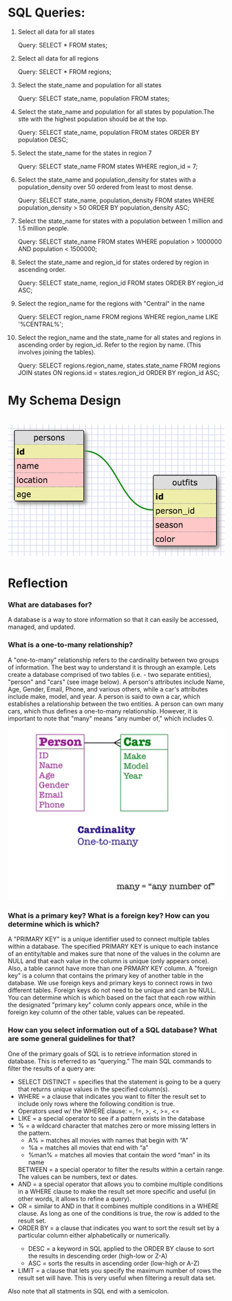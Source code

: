 <h1>SQL Queries:</h1>
<ol>
	<li>
	Select all data for all states
	<p>Query:  SELECT * FROM states;</p>
	</li>
	<li>
	Select all data for all regions
	<p>Query: SELECT * FROM regions;</p>
	</li>
	<li>
	Select the state_name and population for all states
	<p>Query: SELECT state_name, population FROM states;</p>
	</li>
	<li>
	Select the state_name and population for all states by population.The stte with the highest population should be at the top.
	<p>Query: SELECT state_name, population
		   FROM states
		   ORDER BY population DESC;</p>
	</li>
	<li>
	Select the state_name for the states in region 7
	<p>Query: SELECT state_name
		   FROM states
		   WHERE region_id = 7;</p>
	</li>	   
	<li>
	Select the state_name and population_density for states with a population_density over 50 ordered from least to most dense.
	<p>Query: SELECT state_name, population_density
		   FROM states
		   WHERE population_density > 50 
		   ORDER BY population_density ASC;</p>
	</li>
	<li>
	Select the state_name for states with a population between 1 million and 1.5 million people.
	<p>Query: SELECT state_name
		   FROM states
		   WHERE population > 1000000 
		   AND population < 1500000;</p>
	</li>
	<li>
	Select the state_name and region_id for states ordered by region in ascending order.
	<p>Query: SELECT state_name, region_id
		   FROM states 
		   ORDER BY region_id ASC;</p>
	</li>
	<li>
	Select the region_name for the regions with "Central" in the name
	<p>Query: SELECT region_name
		   FROM regions
		   WHERE region_name LIKE '%CENTRAL%';</p>
	</li>
	<li>
	Select the region_name and the state_name for all states and regions in ascending order by region_id. Refer to the region by name. (This involves joining the tables).
	<p>Query: SELECT regions.region_name, states.state_name
		   FROM regions
		   JOIN states ON
		   regions.id = states.region_id
		   ORDER BY region_id ASC;</p>
	</li>
</ol>

<h1>My Schema Design<h1>

![schema-design](schema-design.jpg)

<h1>Reflection</h1>
<h3>What are databases for?</h3>
<p>A database is a way to store information so that it can easily be accessed, managed, and updated.</p>

<h3>What is a one-to-many relationship?</h3>
<p>A "one-to-many" relationship refers to the cardinality between two groups of information. The best way to understand it is through an example. Lets create a database comprised of two tables (i.e. - two separate entities), "person" and "cars" (see image below). A person's attributes include Name, Age, Gender, Email, Phone, and various others, while a car's attributes include make, model, and year. A person is said to own a car, which establishes a relationship between the two entities. A person can own many cars, which thus defines a one-to-many relationship. However, it is important to note that "many" means "any number of," which includes 0.</p>

![one-to-many](one-to-many.png)

<h3>What is a primary key? What is a foreign key? How can you determine which is which?</h3>
<p>A "PRIMARY KEY" is a unique identifier used to connect multiple tables within a database. The specified PRIMARY KEY is unique to each instance of an entity/table and makes sure that none of the values in the column are NULL and that each value in the column is unique (only appears once). Also, a table cannot have more than one PRMARY KEY column. A "foreign key" is a column that contains the primary key of another table in the database. We use foreign keys and primary keys to connect rows in two different tables. Foreign keys do not need to be unique and can be NULL. You can determine which is which based on the fact that each row within the designated "primary key" column conly appears once, while in the foreign key column of the other table, values can be repeated.</p>

<h3>How can you select information out of a SQL database? What are some general guidelines for that?</h3>
<p>One of the primary goals of SQL is to retrieve information stored in database. This is referred to as “querying.” The main SQL commands to filter the results of a query are:</p>
<ul>
	<li>
		SELECT DISTINCT = specifies that the statement is going to be a query that returns unique values in the specified column(s).
	</li>
	<li>
	WHERE = a clause that indicates you want to filter the result set to include only rows where the following condition is true.
	</li>
	<li>
		Operators used w/ the WHERE clause: =, !=, >, <, >=, <= 
	</li>
	<li>
		LIKE = a special operator to see if a pattern exists in the database
	</li>
	<li>
		% = a wildcard character that matches zero or more missing letters in the pattern.
		<ul>
			<li>
				A% = matches all movies with names that begin with “A”
			</li>
			<li>
				%a = matches all movies that end with “a”
			</li>
			<li>
				%man% = matches all movies that contain the word “man” in its name
			</li>
		</ul>
	</li>
		BETWEEN = a special operator to filter the results within a certain range. The values can be numbers, text or dates.
	</li>
	<li>
		AND = a special operator that allows you to combine multiple conditions in a WHERE clause to make the result set more specific and useful (in other words, it allows to refine a query).
	</li>
	<li>
		OR = similar to AND in that it combines multiple conditions in a WHERE clause. As long as one of the conditions is true, the row is added to the result set.
	</li>
	<li>
		ORDER BY = a clause that indicates you want to sort the result set by a particular column either alphabetically or numerically.
	</li>
		<ul>
			<li>
				DESC = a keyword in SQL applied to the ORDER BY clause to sort the results in descending order (high-low or Z-A)
			</li>
			<li>
				ASC = sorts the results in ascending order (low-high or A-Z)
			</li>
		</ul>
	<li>
		LIMIT = a clause that lets you specify the maximum number of rows the result set will have. This is very useful when filtering a result data set.
	</li>
</ul>

<p>Also note that all statments in SQL end with a semicolon.</p>
